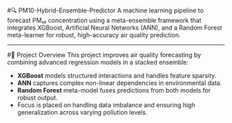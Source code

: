 #🔍 PM10-Hybrid-Ensemble-Predictor
A machine learning pipeline to forecast PM₁₀ concentration using a meta-ensemble framework that integrates XGBoost, Artificial Neural Networks (ANN), and a Random Forest meta-learner for robust, high-accuracy air quality prediction.

---

#🚀 Project Overview
This project improves air quality forecasting by combining advanced regression models in a stacked ensemble:

- **XGBoost** models structured interactions and handles feature sparsity.
- **ANN** captures complex non-linear dependencies in environmental data.
- **Random Forest** meta-model fuses predictions from both models for robust output.
- Focus is placed on handling data imbalance and ensuring high generalization across varying pollution levels.
